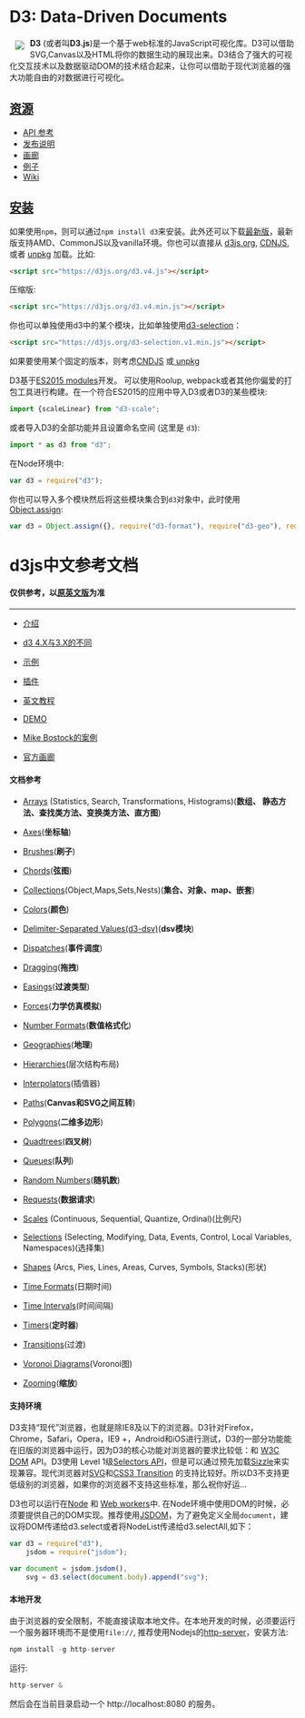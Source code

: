 # D3: Data-Driven Documents

<a href="https://d3js.org"><img src="https://d3js.org/logo.svg" align="left" hspace="10" vspace="6"></a>

**D3** (或者叫**D3.js**)是一个基于web标准的JavaScript可视化库。D3可以借助SVG,Canvas以及HTML将你的数据生动的展现出来。D3结合了强大的可视化交互技术以及数据驱动DOM的技术结合起来，让你可以借助于现代浏览器的强大功能自由的对数据进行可视化。


## [资源](#resource)

* [API 参考](https://github.com/d3/d3/blob/master/API.md)
* [发布说明](https://github.com/d3/d3/releases)
* [画廊](https://github.com/d3/d3/wiki/Gallery)
* [例子](https://bl.ocks.org/mbostock)
* [Wiki](https://github.com/d3/d3/wiki)

## [安装](#install)

如果使用`npm`，则可以通过`npm install d3`来安装。此外还可以下载[最新版](https://unpkg.com/d3/build/)，最新版支持AMD、CommonJS以及vanilla环境。你也可以直接从 [d3js.org](https://d3js.org), [CDNJS](https://cdnjs.com/libraries/d3), 或者 [unpkg](https://unpkg.com/d3/) 加载。比如:

```html
<script src="https://d3js.org/d3.v4.js"></script>
```

压缩版:

```html
<script src="https://d3js.org/d3.v4.min.js"></script>
```

你也可以单独使用d3中的某个模块，比如单独使用[d3-selection](https://github.com/d3/d3-selection)：

```html
<script src="https://d3js.org/d3-selection.v1.min.js"></script>

```

如果要使用某个固定的版本，则考虑[CNDJS](https://cdnjs.com/libraries/d3) 或[ unpkg](https://unpkg.com/d3/)

D3基于[ES2015 modules](http://www.2ality.com/2014/09/es6-modules-final.html)开发。 可以使用Roolup, webpack或者其他你偏爱的打包工具进行构建。在一个符合ES2015的应用中导入D3或者D3的某些模块:

```js
import {scaleLinear} from "d3-scale";
```

或者导入D3的全部功能并且设置命名空间 (这里是 `d3`):

```js
import * as d3 from "d3";
```

在Node环境中:

```js
var d3 = require("d3");
```

你也可以导入多个模块然后将这些模块集合到`d3`对象中，此时使用 [Object.assign](https://developer.mozilla.org/en-US/docs/Web/JavaScript/Reference/Global_Objects/Object/assign):

```js
var d3 = Object.assign({}, require("d3-format"), require("d3-geo"), require("d3-geo-projection"));
```

# d3js中文参考文档


#### 仅供参考，以[原英文版](https://github.com/d3/d3/blob/master/API.md)为准


---
* [介绍](https://github.com/xswei/d3js_doc/tree/master/Introduction)

* [d3 4.X与3.X的不同](https://github.com/xswei/d3js_doc/tree/master/ReleaseNotes)

* [示例](http://bl.ocks.org/mbostock)

* [插件](https://github.com/xswei/d3js_doc/tree/master/Plugins)

* [英文教程](https://github.com/d3/d3/wiki/Tutorials)

* [DEMO](https://github.com/xswei/d3js_doc/tree/master/demo)

* [Mike Bostock的案例](https://bl.ocks.org/mbostock)

* [官方画廊](https://github.com/d3/d3/wiki/Gallery)

#### 文档参考

* [Arrays](https://github.com/xswei/d3js_doc/tree/master/API/d3-array-master)  (Statistics, Search, Transformations, Histograms)(**数组、
静态方法、查找类方法、变换类方法、直方图**)

* [Axes](https://github.com/xswei/d3js_doc/tree/master/API/d3-axis-master)(**坐标轴**)

* [Brushes](https://github.com/xswei/d3js_doc/tree/master/API/d3-brush-master)(**刷子**)

* [Chords](https://github.com/xswei/d3js_doc/tree/master/API/d3-chord-master)(**弦图**)

* [Collections](https://github.com/xswei/d3js_doc/tree/master/API/d3-collection-master)(Object,Maps,Sets,Nests)(**集合、对象、map、嵌套**)

* [Colors](https://github.com/xswei/d3js_doc/tree/master/API/d3-color-master)(**颜色**)

* [Delimiter-Separated Values(d3-dsv)](https://github.com/xswei/d3js_doc/tree/master/API/d3-dsv-master)(**dsv模块**)

* [Dispatches](https://github.com/xswei/d3js_doc/tree/master/API/d3-dispatch-master)(**事件调度**)

* [Dragging](https://github.com/xswei/d3js_doc/tree/master/API/d3-drag-master)(**拖拽**)

* [Easings](https://github.com/xswei/d3js_doc/tree/master/API/d3-ease-master)(**过渡类型**)

* [Forces](https://github.com/xswei/d3js_doc/tree/master/API/d3-force-master)(**力学仿真模拟**)

* [Number Formats](https://github.com/xswei/d3js_doc/tree/master/API/d3-format-master)(**数值格式化**)

* [Geographies](https://github.com/xswei/d3js_doc/tree/master/API/d3-geo-master)(**地理**)

* [Hierarchies](https://github.com/xswei/d3js_doc/tree/master/API/d3-hierarchy-master)(层次结构布局)

* [Interpolators](https://github.com/xswei/d3js_doc/tree/master/API/d3-interpolate-master)(插值器)

* [Paths](https://github.com/xswei/d3js_doc/tree/master/API/d3-path-master)(**Canvas和SVG之间互转**)

* [Polygons](https://github.com/xswei/d3js_doc/tree/master/API/d3-polygon-master)(**二维多边形**)

* [Quadtrees](https://github.com/xswei/d3js_doc/tree/master/API/d3-quadtree-master)(**四叉树**)

* [Queues](https://github.com/xswei/d3js_doc/tree/master/API/d3-queue-master)(**队列**)

* [Random Numbers](https://github.com/xswei/d3js_doc/tree/master/API/d3-random-master)(**随机数**)

* [Requests](https://github.com/xswei/d3js_doc/tree/master/API/d3-request-master)(**数据请求**)

* [Scales](https://github.com/xswei/d3js_doc/tree/master/API/d3-scale-master)  (Continuous, Sequential, Quantize, Ordinal)(比例尺)

* [Selections](https://github.com/xswei/d3js_doc/tree/master/API/d3-selection-master)  (Selecting, Modifying, Data, Events, Control, Local Variables, Namespaces)(选择集)

* [Shapes](https://github.com/xswei/d3js_doc/tree/master/API/d3-shape-master)  (Arcs, Pies, Lines, Areas, Curves, Symbols, Stacks)(形状)

* [Time Formats](https://github.com/xswei/d3js_doc/tree/master/API/d3-time-format-master)(日期时间)

* [Time Intervals](https://github.com/xswei/d3js_doc/tree/master/API/d3-time-master)(时间间隔)

* [Timers](https://github.com/xswei/d3js_doc/tree/master/API/d3-timer-master)(**定时器**)

* [Transitions](https://github.com/xswei/d3js_doc/tree/master/API/d3-transition-master)(过渡)

* [Voronoi Diagrams](https://github.com/xswei/d3js_doc/tree/master/API/d3-voronoi-master)(Voronoi图)

* [Zooming](https://github.com/xswei/d3js_doc/tree/master/API/d3-zoom-master)(**缩放**)



#### 支持环境

D3支持“现代”浏览器，也就是除IE8及以下的浏览器。D3针对Firefox，Chrome，Safari，Opera，IE9 +，Android和iOS进行测试，D3的一部分功能能在旧版的浏览器中运行，因为D3的核心功能对浏览器的要求比较低：和 [W3C DOM](http://www.w3.org/DOM/) API。D3使用 Level 1级[Selectors API](http://www.w3.org/TR/selectors-api/)，但是可以通过预先加载[Sizzle](http://sizzlejs.com/)来实现兼容。现代浏览器对[SVG](http://www.w3.org/TR/SVG/)和[CSS3 Transition](http://www.w3.org/TR/css3-transitions/) 的支持比较好。所以D3不支持更低级别的浏览器，如果你的浏览器不支持这些标准，那么祝你好运...

D3也可以运行在[Node](http://nodejs.org/) 和 [Web workers](http://www.whatwg.org/specs/web-apps/current-work/multipage/workers.html)中. 在Node环境中使用DOM的时候，必须要提供自己的DOM实现。推荐使用[JSDOM](https://github.com/tmpvar/jsdom)，为了避免定义全局`document`，建议将DOM传递给d3.select或者将NodeList传递给d3.selectAll,如下：

```js
var d3 = require("d3"),
    jsdom = require("jsdom");

var document = jsdom.jsdom(),
    svg = d3.select(document.body).append("svg");

```

#### 本地开发

由于浏览器的安全限制，不能直接读取本地文件。在本地开发的时候，必须要运行一个服务器环境而不是使用`file://`, 推荐使用Nodejs的[http-server](https://www.npmjs.com/package/http-server)，安装方法:

```js
npm install -g http-server

```

运行:

```js
http-server & 

```

然后会在当前目录启动一个 http://localhost:8080 的服务。
